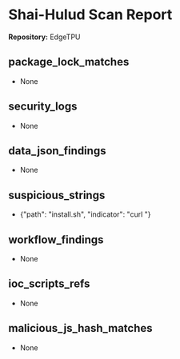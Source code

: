# Shai-Hulud Scan Report

**Repository:** EdgeTPU

## package_lock_matches

- None

## security_logs

- None

## data_json_findings

- None

## suspicious_strings

- {"path": "install.sh", "indicator": "curl "}

## workflow_findings

- None

## ioc_scripts_refs

- None

## malicious_js_hash_matches

- None


